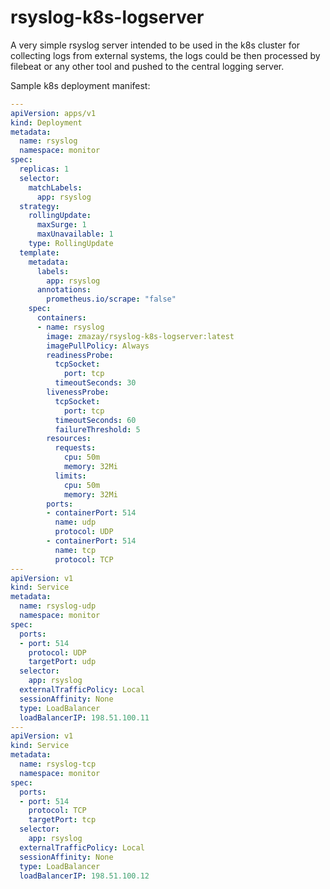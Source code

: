 # rsyslog-k8s-logserver

A very simple rsyslog server intended to be used in the k8s cluster for collecting logs from external systems, the logs could be then processed by filebeat or any other tool and pushed to the central logging server.

Sample k8s deployment manifest:
```yaml
---
apiVersion: apps/v1
kind: Deployment
metadata:
  name: rsyslog
  namespace: monitor
spec:
  replicas: 1
  selector:
    matchLabels:
      app: rsyslog
  strategy:
    rollingUpdate:
      maxSurge: 1
      maxUnavailable: 1
    type: RollingUpdate
  template:
    metadata:
      labels:
        app: rsyslog
      annotations:
        prometheus.io/scrape: "false"
    spec:
      containers:
      - name: rsyslog
        image: zmazay/rsyslog-k8s-logserver:latest
        imagePullPolicy: Always
        readinessProbe:
          tcpSocket:
            port: tcp
          timeoutSeconds: 30
        livenessProbe:
          tcpSocket:
            port: tcp
          timeoutSeconds: 60
          failureThreshold: 5
        resources:
          requests:
            cpu: 50m
            memory: 32Mi
          limits:
            cpu: 50m
            memory: 32Mi
        ports:
        - containerPort: 514
          name: udp
          protocol: UDP
        - containerPort: 514
          name: tcp
          protocol: TCP
---
apiVersion: v1
kind: Service
metadata:
  name: rsyslog-udp
  namespace: monitor
spec:
  ports:
  - port: 514
    protocol: UDP
    targetPort: udp
  selector:
    app: rsyslog
  externalTrafficPolicy: Local
  sessionAffinity: None
  type: LoadBalancer
  loadBalancerIP: 198.51.100.11
---
apiVersion: v1
kind: Service
metadata:
  name: rsyslog-tcp
  namespace: monitor
spec:
  ports:
  - port: 514
    protocol: TCP
    targetPort: tcp
  selector:
    app: rsyslog
  externalTrafficPolicy: Local
  sessionAffinity: None
  type: LoadBalancer
  loadBalancerIP: 198.51.100.12
```
